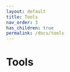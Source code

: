 ```yaml
---
layout: default
title: Tools
nav_order: 3
has_children: true
permalink: /docs/tools
---
```


# Tools